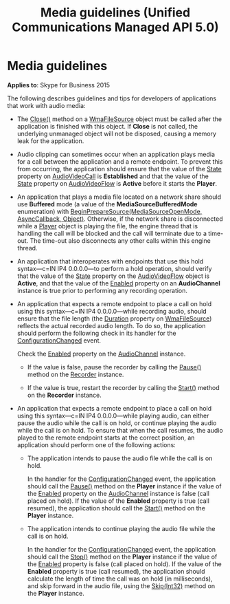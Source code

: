 ﻿---
title: Media guidelines (Unified Communications Managed API 5.0)
TOCTitle: Media guidelines
ms:assetid: 4c461569-1110-4cc4-aed1-f7f675b6bbc9
ms:mtpsurl: https://msdn.microsoft.com/en-us/library/Dn466086(v=office.16)
ms:contentKeyID: 65240029
ms.date: 07/27/2015
mtps_version: v=office.16
---

# Media guidelines


**Applies to**: Skype for Business 2015

The following describes guidelines and tips for developers of applications that work with audio media:

  - The [Close()](https://msdn.microsoft.com/en-us/library/hh384406\(v=office.16\)) method on a [WmaFileSource](https://msdn.microsoft.com/en-us/library/hh381280\(v=office.16\)) object must be called after the application is finished with this object. If **Close** is not called, the underlying unmanaged object will not be disposed, causing a memory leak for the application.

  - Audio clipping can sometimes occur when an application plays media for a call between the application and a remote endpoint. To prevent this from occurring, the application should ensure that the value of the [State](https://msdn.microsoft.com/en-us/library/hh381151\(v=office.16\)) property on [AudioVideoCall](https://docs.microsoft.com/dotnet/api/microsoft.rtc.collaboration.audiovideo.audiovideocall?view=ucma-api) is **Established** and that the value of the [State](https://msdn.microsoft.com/en-us/library/hh349893\(v=office.16\)) property on [AudioVideoFlow](https://docs.microsoft.com/dotnet/api/microsoft.rtc.collaboration.audiovideo.audiovideoflow?view=ucma-api) is **Active** before it starts the **Player**.

  - An application that plays a media file located on a network share should use **Buffered** mode (a value of the **MediaSourceBufferedMode** enumeration) with [BeginPrepareSource(MediaSourceOpenMode, AsyncCallback, Object)](https://msdn.microsoft.com/en-us/library/hh349115\(v=office.16\)). Otherwise, if the network share is disconnected while a [Player](https://docs.microsoft.com/dotnet/api/microsoft.rtc.collaboration.audiovideo.player?view=ucma-api) object is playing the file, the engine thread that is handling the call will be blocked and the call will terminate due to a time-out. The time-out also disconnects any other calls within this engine thread.

  - An application that interoperates with endpoints that use this hold syntax—c=IN IP4 0.0.0.0—to perform a hold operation, should verify that the value of the [State](https://msdn.microsoft.com/en-us/library/hh349893\(v=office.16\)) property on the [AudioVideoFlow](https://docs.microsoft.com/dotnet/api/microsoft.rtc.collaboration.audiovideo.audiovideoflow?view=ucma-api) object is **Active**, and that the value of the [Enabled](https://msdn.microsoft.com/en-us/library/hh365886\(v=office.16\)) property on an **AudioChannel** instance is true prior to performing any recording operation.

  - An application that expects a remote endpoint to place a call on hold using this syntax—c=IN IP4 0.0.0.0—while recording audio, should ensure that the file length (the [Duration](https://msdn.microsoft.com/en-us/library/hh384378\(v=office.16\)) property on [WmaFileSource](https://msdn.microsoft.com/en-us/library/hh381280\(v=office.16\))) reflects the actual recorded audio length. To do so, the application should perform the following check in its handler for the [ConfigurationChanged](https://msdn.microsoft.com/en-us/library/hh385088\(v=office.16\)) event.
    
    Check the [Enabled](https://msdn.microsoft.com/en-us/library/hh365886\(v=office.16\)) property on the [AudioChannel](https://docs.microsoft.com/dotnet/api/microsoft.rtc.collaboration.audiovideo.audiochannel?view=ucma-api) instance.
    
      - If the value is false, pause the recorder by calling the [Pause()](https://msdn.microsoft.com/en-us/library/hh349541\(v=office.16\)) method on the [Recorder](https://docs.microsoft.com/dotnet/api/microsoft.rtc.collaboration.audiovideo.recorder?view=ucma-api) instance.
    
      - If the value is true, restart the recorder by calling the [Start()](https://msdn.microsoft.com/en-us/library/hh383534\(v=office.16\)) method on the **Recorder** instance.

  - An application that expects a remote endpoint to place a call on hold using this syntax—c=IN IP4 0.0.0.0—while playing audio, can either pause the audio while the call is on hold, or continue playing the audio while the call is on hold. To ensure that when the call resumes, the audio played to the remote endpoint starts at the correct position, an application should perform one of the following actions:
    
      - The application intends to pause the audio file while the call is on hold.
        
        In the handler for the [ConfigurationChanged](https://msdn.microsoft.com/en-us/library/hh385088\(v=office.16\)) event, the application should call the [Pause()](https://msdn.microsoft.com/en-us/library/hh381641\(v=office.16\)) method on the **Player** instance if the value of the [Enabled](https://msdn.microsoft.com/en-us/library/hh365886\(v=office.16\)) property on the [AudioChannel](https://docs.microsoft.com/dotnet/api/microsoft.rtc.collaboration.audiovideo.audiochannel?view=ucma-api) instance is false (call placed on hold). If the value of the **Enabled** property is true (call resumed), the application should call the [Start()](https://msdn.microsoft.com/en-us/library/hh382632\(v=office.16\)) method on the **Player** instance.
    
      - The application intends to continue playing the audio file while the call is on hold.
        
        In the handler for the [ConfigurationChanged](https://msdn.microsoft.com/en-us/library/hh385088\(v=office.16\)) event, the application should call the [Stop()](https://msdn.microsoft.com/en-us/library/hh350156\(v=office.16\)) method on the **Player** instance if the value of the [Enabled](https://msdn.microsoft.com/en-us/library/hh365886\(v=office.16\)) property is false (call placed on hold). If the value of the **Enabled** property is true (call resumed), the application should calculate the length of time the call was on hold (in milliseconds), and skip forward in the audio file, using the [Skip(Int32)](https://msdn.microsoft.com/en-us/library/hh383920\(v=office.16\)) method on the **Player** instance.

